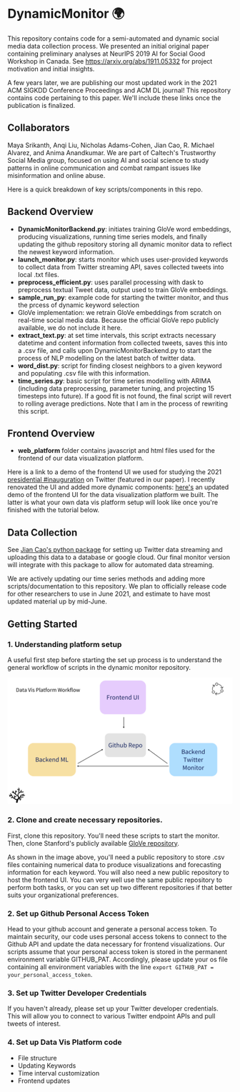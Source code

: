# DynamicMonitor 🌍

This repository contains code for a semi-automated and dynamic social media data collection process. We presented an initial original paper containing preliminary analyses at NeurIPS 2019 AI for Social Good Workshop in Canada. See https://arxiv.org/abs/1911.05332 for project motivation and initial insights. 

A few years later, we are publishing our most updated work in the 2021 ACM SIGKDD Conference Proceedings and ACM DL journal! This repository contains code pertaining to this paper. We'll include these links once the publication is finalized. 

## Collaborators
Maya Srikanth, Anqi Liu, Nicholas Adams-Cohen, Jian Cao, R. Michael Alvarez, and Anima Anandkumar. We are part of Caltech's Trustworthy Social Media group, focused on using AI and social science to study patterns in online communication and combat rampant issues like misinformation and online abuse. 

Here is a quick breakdown of key scripts/components in this repo. 

## Backend Overview
- **DynamicMonitorBackend.py**: initiates training GloVe word embeddings, producing visualizations, running time series models, and finally updating the github repository storing all dynamic monitor data to reflect the newest keyword information.
- **launch_monitor.py**: starts monitor which uses user-provided keywords to collect data from Twitter streaming API, saves collected tweets into local .txt files.
- **preprocess_efficient.py**: uses parallel processing with dask to preprocess textual Tweet data, output used to train GloVe embeddings.
- **sample_run_py**: example code for starting the twitter monitor, and thus the prcess of dynamic keyword selection
- GloVe implementation: we retrain GloVe embeddings from scratch on real-time social media data. Because the official GloVe repo publicly available, we do not include it here.
- **extract_text.py**: at set time intervals, this script extracts necessary datetime and content information from collected tweets, saves this into a .csv file, and calls upon DynamicMonitorBackend.py to start the process of NLP modelling on the latest batch of twitter data.
- **word_dist.py**: script for finding closest neighbors to a given keyword and populating .csv file with this information.
- **time_series.py**: basic script for time series modelling with ARIMA (including data preprocessing, parameter tuning, and projecting 15 timesteps into future). If a good fit is not found, the final script will revert to rolling average predictions. Note that I am in the process of rewriting this script.


## Frontend Overview
- **web_platform** folder contains javascript and html files used for the frontend of our data visualization platform. 

Here is a link to a demo of the frontend UI we used for studying the 2021  [presidential #inauguration](https://mayasrikanth.github.io/social-media-trends/)
on Twitter (featured in our paper). I recently renovated the UI and added more dynamic components: [here's](https://mayasrikanth.github.io/dynamic-monitor-new/) an updated demo of the frontend UI for the data visualization platform we built. The latter is what your own data vis platform setup will look like once you're finished with the tutorial below. 

## Data Collection
See [Jian Cao's python package](https://github.com/jian-frank-cao/spike) for setting up Twitter data streaming and uploading this data to a database or google cloud. Our final monitor version will integrate with this package to allow for automated data streaming. 

We are actively updating our time series methods and adding more scripts/documentation to this repository. We plan to officially release code for other researchers to use in June 2021, and estimate to have most updated material up by mid-June.


## Getting Started  
### 1. Understanding platform setup 
A useful first step before starting the set up process is to understand the general workflow of scripts in the dynamic monitor repository. 

![alt text](https://github.com/mayasrikanth/DynamicMonitor/blob/main/Figures/platform-workflow.png)
### 2. Clone and create necessary repositories. 
First, clone this repository. You'll need these scripts to start the monitor. Then, clone Stanford's publicly available [GloVe repository](https://nlp.stanford.edu/projects/glove/). 

As shown in the image above, you'll need a public repository to store .csv files containing numerical data to produce visualizations and forecasting information for each keyword. You will also need a new public repository to host the frontend UI. You can very well use the same public repository to perform both tasks, or you can set up two different repositories if that better suits your organizational preferences.

### 2. Set up Github Personal Access Token
Head to your github account and generate a personal access token. To maintain security, our code uses personal access tokens to connect to the Github API and update the data necessary for frontend visualizations. Our scripts assume that your personal access token is stored in the permanent environment variable GITHUB_PAT. Accordingly, please update your os file containing all environment variables with the line ```export GITHUB_PAT = your_personal_access_token```.

### 3. Set up Twitter Developer Credentials
If you haven't already, please set up your Twitter developer credentials. This will allow you to connect to various Twitter endpoint APIs and pull tweets of interest. 

### 4. Set up Data Vis Platform code 
  - File structure
  - Updating Keywords
  - Time interval customization 
  - Frontend updates



